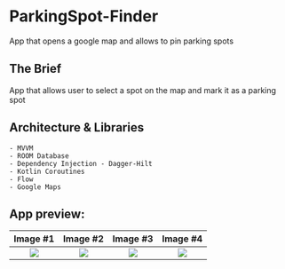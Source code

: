 # ParkingSpot-Finder
App that opens a google map and allows to pin parking spots

## The Brief

App that allows user to select a spot on the map and mark it as a parking spot


## Architecture & Libraries
    - MVVM
    - ROOM Database
    - Dependency Injection - Dagger-Hilt
    - Kotlin Coroutines
    - Flow
    - Google Maps

## App preview:




Image #1            |  Image #2             |  Image #3            |  Image #4      
:-------------------------:|:----------------------------:|:----------------------------:|:----------------------------:
<img src="images/Demeter_Recipes_1.jpg">    |  <img src="images/Demeter_Recipes_2.jpg">     |  <img src="images/Demeter_Recipes_3.jpg">  |  <img src="images/Demeter_Recipes_3.jpg"> 

